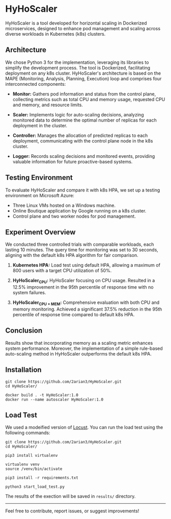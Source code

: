 # HyHoScaler

HyHoScaler is a tool developed for horizontal scaling in Dockerized microservices, designed to enhance pod management and scaling across diverse workloads in Kubernetes (k8s) clusters.

## Architecture

We chose Python 3 for the implementation, leveraging its libraries to simplify the development process. The tool is Dockerized, facilitating deployment on any k8s cluster. HyHoScaler's architecture is based on the MAPE (Monitoring, Analysis, Planning, Execution) loop and comprises four interconnected components:

- **Monitor:** Gathers pod information and status from the control plane, collecting metrics such as total CPU and memory usage, requested CPU and memory, and resource limits.

- **Scaler:** Implements logic for auto-scaling decisions, analyzing monitored data to determine the optimal number of replicas for each deployment in the cluster.

- **Controller:** Manages the allocation of predicted replicas to each deployment, communicating with the control plane node in the k8s cluster.

- **Logger:** Records scaling decisions and monitored events, providing valuable information for future proactive-based systems.

## Testing Environment

To evaluate HyHoScaler and compare it with k8s HPA, we set up a testing environment on Microsoft Azure:

- Three Linux VMs hosted on a Windows machine.
- Online Boutique application by Google running on a k8s cluster.
- Control plane and two worker nodes for pod management.

## Experiment Overview

We conducted three controlled trials with comparable workloads, each lasting 10 minutes. The query time for monitoring was set to 30 seconds, aligning with the default k8s HPA algorithm for fair comparison.

1. **Kubernetes HPA:** Load test using default HPA, allowing a maximum of 800 users with a target CPU utilization of 50%.

2. **HyHoScaler<sub>CPU</sub>:** HyHoScaler focusing on CPU usage. Resulted in a 12.5% improvement in the 95th percentile of response time with no system failures.

3. **HyHoScaler<sub>CPU + MEM</sub>:** Comprehensive evaluation with both CPU and memory monitoring. Achieved a significant 37.5% reduction in the 95th percentile of response time compared to default k8s HPA.

## Conclusion

Results show that incorporating memory as a scaling metric enhances system performance. Moreover, the implementation of a simple rule-based auto-scaling method in HyHoScaler outperforms the default k8s HPA.

## Installation
```
git clone https://github.com/2arian3/HyHoScaler.git
cd HyHoScaler/

docker build . -t HyHoScaler:1.0
docker run --name autoscaler HyHoScaler:1.0
```

## Load Test
We used a modeified version of [Locust](https://github.com/pacslab/pacs_locust). You can run the load test using the following commands:

```
git clone https://github.com/2arian3/HyHoScaler.git
cd HyHoScaler/

pip3 install virtualenv

virtualenv venv
source /venv/bin/activate

pip3 install -r requirements.txt

python3 start_load_test.py
```

The results of the exection will be saved in ```results/``` directory. 

---

Feel free to contribute, report issues, or suggest improvements!
